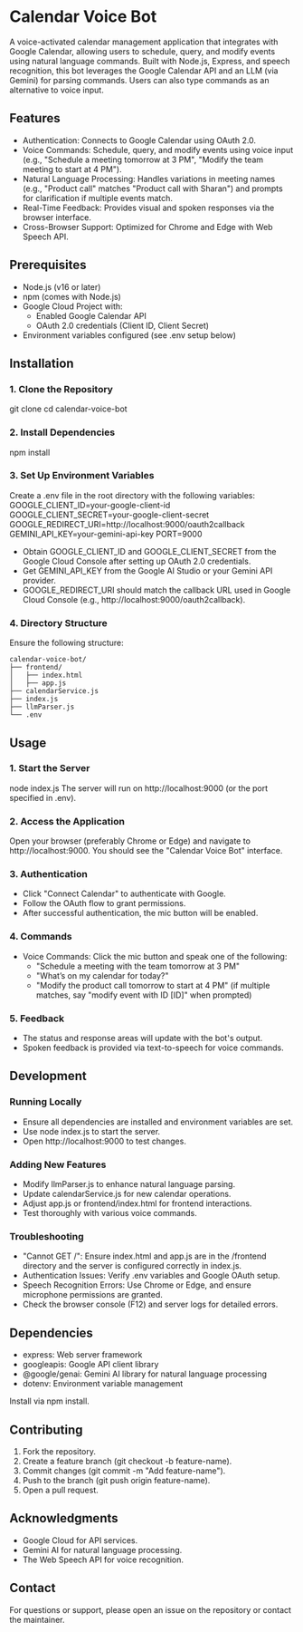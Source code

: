 # Calendar Voice Bot

A voice-activated calendar management application that integrates with Google Calendar, allowing users to schedule, query, and modify events using natural language commands. Built with Node.js, Express, and speech recognition, this bot leverages the Google Calendar API and an LLM (via Gemini) for parsing commands. Users can also type commands as an alternative to voice input.

## Features
- Authentication: Connects to Google Calendar using OAuth 2.0.
- Voice Commands: Schedule, query, and modify events using voice input (e.g., "Schedule a meeting tomorrow at 3 PM", "Modify the team meeting to start at 4 PM").
- Natural Language Processing: Handles variations in meeting names (e.g., "Product call" matches "Product call with Sharan") and prompts for clarification if multiple events match.
- Real-Time Feedback: Provides visual and spoken responses via the browser interface.
- Cross-Browser Support: Optimized for Chrome and Edge with Web Speech API.

## Prerequisites
- Node.js (v16 or later)
- npm (comes with Node.js)
- Google Cloud Project with:
  - Enabled Google Calendar API
  - OAuth 2.0 credentials (Client ID, Client Secret)
- Environment variables configured (see .env setup below)

## Installation

### 1. Clone the Repository
git clone <repository-url>
cd calendar-voice-bot

### 2. Install Dependencies
npm install

### 3. Set Up Environment Variables
Create a .env file in the root directory with the following variables:
GOOGLE_CLIENT_ID=your-google-client-id
GOOGLE_CLIENT_SECRET=your-google-client-secret
GOOGLE_REDIRECT_URI=http://localhost:9000/oauth2callback
GEMINI_API_KEY=your-gemini-api-key
PORT=9000
- Obtain GOOGLE_CLIENT_ID and GOOGLE_CLIENT_SECRET from the Google Cloud Console after setting up OAuth 2.0 credentials.
- Get GEMINI_API_KEY from the Google AI Studio or your Gemini API provider.
- GOOGLE_REDIRECT_URI should match the callback URL used in Google Cloud Console (e.g., http://localhost:9000/oauth2callback).

### 4. Directory Structure
Ensure the following structure:
```text
calendar-voice-bot/
├── frontend/
│   ├── index.html
│   ├── app.js
├── calendarService.js
├── index.js
├── llmParser.js
└── .env
```

## Usage

### 1. Start the Server
node index.js
The server will run on http://localhost:9000 (or the port specified in .env).

### 2. Access the Application
Open your browser (preferably Chrome or Edge) and navigate to http://localhost:9000. You should see the "Calendar Voice Bot" interface.

### 3. Authentication
- Click "Connect Calendar" to authenticate with Google.
- Follow the OAuth flow to grant permissions.
- After successful authentication, the mic button will be enabled.

### 4. Commands
- Voice Commands: Click the mic button and speak one of the following:
  - "Schedule a meeting with the team tomorrow at 3 PM"
  - "What’s on my calendar for today?"
  - "Modify the product call tomorrow to start at 4 PM" (if multiple matches, say "modify event with ID [ID]" when prompted)

### 5. Feedback
- The status and response areas will update with the bot's output.
- Spoken feedback is provided via text-to-speech for voice commands.

## Development

### Running Locally
- Ensure all dependencies are installed and environment variables are set.
- Use node index.js to start the server.
- Open http://localhost:9000 to test changes.

### Adding New Features
- Modify llmParser.js to enhance natural language parsing.
- Update calendarService.js for new calendar operations.
- Adjust app.js or frontend/index.html for frontend interactions.
- Test thoroughly with various voice commands.

### Troubleshooting
- "Cannot GET /": Ensure index.html and app.js are in the /frontend directory and the server is configured correctly in index.js.
- Authentication Issues: Verify .env variables and Google OAuth setup.
- Speech Recognition Errors: Use Chrome or Edge, and ensure microphone permissions are granted.
- Check the browser console (F12) and server logs for detailed errors.

## Dependencies
- express: Web server framework
- googleapis: Google API client library
- @google/genai: Gemini AI library for natural language processing
- dotenv: Environment variable management

Install via npm install.

## Contributing
1. Fork the repository.
2. Create a feature branch (git checkout -b feature-name).
3. Commit changes (git commit -m "Add feature-name").
4. Push to the branch (git push origin feature-name).
5. Open a pull request.

## Acknowledgments
- Google Cloud for API services.
- Gemini AI for natural language processing.
- The Web Speech API for voice recognition.

## Contact
For questions or support, please open an issue on the repository or contact the maintainer.

